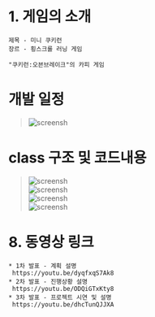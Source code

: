 # 1. 게임의 소개

    제목 - 미니 쿠키런
    장르 - 횡스크롤 러닝 게임
        
    "쿠키런:오븐브레이크"의 카피 게임

#  개발 일정
   > ![screensh](../res/mk/markdown_04.jpg)  

# class 구조 및 코드내용
   > ![screensh](../res/mk/2차_class.png)  
   > ![screensh](../res/mk/2차_상호작용.png)  
   > ![screensh](../res/mk/2차_코드설명.png)  
   > ![screensh](../res/mk/2차_코드설명2.png)

# 8. 동영상 링크
    * 1차 발표 - 계획 설명
     https://youtu.be/dyqfxqS7Ak8
    * 2차 발표 - 진행상황 설명
     https://youtu.be/ODQiGTxKty8
    * 3차 발표 - 프로젝트 시연 및 설명
     https://youtu.be/dhcTunQJJXA

 
    